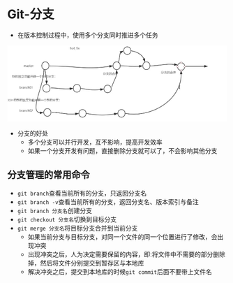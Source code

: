 # Git-分支

- 在版本控制过程中，使用多个分支同时推进多个任务

![分支示意图](./imgs/分支示意图.png)

- 分支的好处
  - 多个分支可以并行开发，互不影响，提高开发效率
  - 如果一个分支开发有问题，直接删除分支就可以了，不会影响其他分支

## 分支管理的常用命令

- `git branch`查看当前所有的分支，只返回分支名
- `git branch -v`查看当前所有的分支，返回分支名、版本索引与备注
- `git branch 分支名`创建分支
- `git checkout 分支名`切换到目标分支
- `git merge 分支名`将目标分支合并到当前分支
  - 如果当前分支与目标分支，对同一个文件的同一个位置进行了修改，会出现冲突
  - 出现冲突之后，人为决定需要保留的内容，即:将文件中不需要的部分删除掉，然后将文件分别提交到暂存区与本地库
  - 解决冲突之后，提交到本地库的时候`git commit`后面不要带上文件名
  
  